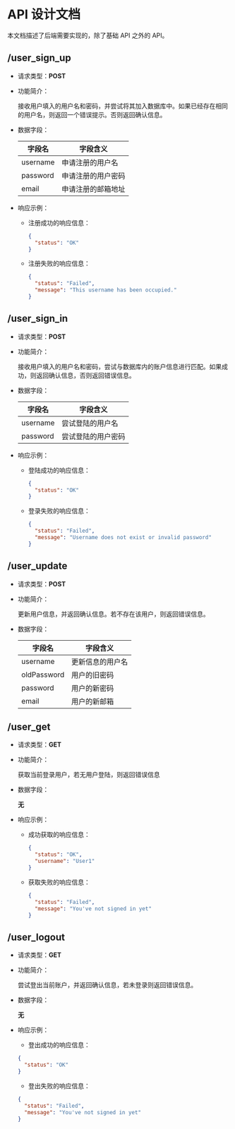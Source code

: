 # API 设计文档

本文档描述了后端需要实现的，除了基础 API 之外的 API。

## /user_sign_up

- 请求类型：**POST**
- 功能简介：

  接收用户填入的用户名和密码，并尝试将其加入数据库中。如果已经存在相同的用户名，则返回一个错误提示。否则返回确认信息。

- 数据字段：

  |字段名|字段含义|
  |-|-|
  |username|申请注册的用户名|
  |password|申请注册的用户密码|
  |email|申请注册的邮箱地址|

- 响应示例：

  - 注册成功的响应信息：

    ```json
    {
      "status": "OK"
    }
    ```
  
  - 注册失败的响应信息：

    ```json
    {
      "status": "Failed",
      "message": "This username has been occupied."
    }
    ```

## /user_sign_in

- 请求类型：**POST**
- 功能简介：

  接收用户填入的用户名和密码，尝试与数据库内的账户信息进行匹配。如果成功，则返回确认信息，否则返回错误信息。

- 数据字段：

  |字段名|字段含义|
  |-|-|
  |username|尝试登陆的用户名|
  |password|尝试登陆的用户密码|

- 响应示例：

  - 登陆成功的响应信息：

    ```json
    {
      "status": "OK"
    }
    ```

  - 登录失败的响应信息：

    ```json
    {
      "status": "Failed",
      "message": "Username does not exist or invalid password"
    }
    ```

## /user_update

- 请求类型：**POST**
- 功能简介：

  更新用户信息，并返回确认信息。若不存在该用户，则返回错误信息。

- 数据字段：

    |字段名|字段含义|
  |-|-|
  |username|更新信息的用户名|
  |oldPassword|用户的旧密码|
  |password|用户的新密码|
  |email|用户的新邮箱|

## /user_get

- 请求类型：**GET**
- 功能简介：
  
  获取当前登录用户，若无用户登陆，则返回错误信息

- 数据字段：

  **无**

- 响应示例：

  - 成功获取的响应信息：

    ```json
    {
      "status": "OK",
      "username": "User1"
    }
    ```

  - 获取失败的响应信息：

    ```json
    {
      "status": "Failed",
      "message": "You've not signed in yet"
    }
    ```

## /user_logout

- 请求类型：**GET**
- 功能简介：
  
  尝试登出当前账户，并返回确认信息，若未登录则返回错误信息。

- 数据字段：

  **无**

- 响应示例：

  - 登出成功的响应信息：

  ```json
  {
    "status": "OK"
  }
  ```

  - 登出失败的响应信息：

  ```json
  {
    "status": "Failed",
    "message": "You've not signed in yet"
  }
  ```
